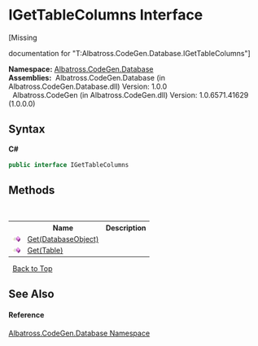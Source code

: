# IGetTableColumns Interface
 

\[Missing <summary> documentation for "T:Albatross.CodeGen.Database.IGetTableColumns"\]

**Namespace:**&nbsp;<a href="E11F5D98.md">Albatross.CodeGen.Database</a><br />**Assemblies:**&nbsp;&nbsp;Albatross.CodeGen.Database (in Albatross.CodeGen.Database.dll) Version: 1.0.0<br />&nbsp;&nbsp;Albatross.CodeGen (in Albatross.CodeGen.dll) Version: 1.0.6571.41629 (1.0.0.0)<br />

## Syntax

**C#**<br />
``` C#
public interface IGetTableColumns
```


## Methods
&nbsp;<table><tr><th></th><th>Name</th><th>Description</th></tr><tr><td>![Public method](media/pubmethod.gif "Public method")</td><td><a href="F6ADD8AB.md">Get(DatabaseObject)</a></td><td /></tr><tr><td>![Public method](media/pubmethod.gif "Public method")</td><td><a href="77B65AB3.md">Get(Table)</a></td><td /></tr></table>&nbsp;
<a href="#igettablecolumns-interface">Back to Top</a>

## See Also


#### Reference
<a href="E11F5D98.md">Albatross.CodeGen.Database Namespace</a><br />